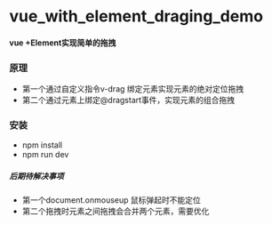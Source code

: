 # vue_with_element_draging_demo
#### vue +Element实现简单的拖拽
### 原理
- 第一个通过自定义指令v-drag 绑定元素实现元素的绝对定位拖拽
- 第二个通过元素上绑定@dragstart事件，实现元素的组合拖拽
### 安装
- npm install
- npm run dev
##### 后期待解决事项
- 第一个document.onmouseup 鼠标弹起时不能定位
- 第二个拖拽时元素之间拖拽会合并两个元素，需要优化
